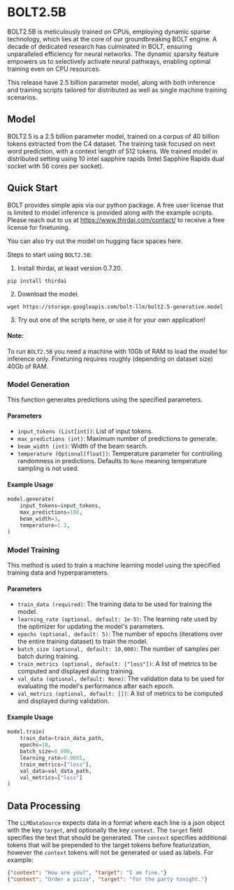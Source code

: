 # BOLT2.5B

BOLT2.5B is meticulously trained on CPUs, employing dynamic sparse technology, which lies at the core of our groundbreaking BOLT engine. A decade of dedicated research has culminated in BOLT, ensuring unparalleled efficiency for neural networks. The dynamic sparsity feature empowers us to selectively activate neural pathways, enabling optimal training even on CPU resources.

This release have 2.5 billion parameter model, along with both inference and training scripts tailored for distributed as well as single machine training scenarios.

## Model
BOLT2.5 is a 2.5 billion parameter model, trained on a corpus of 40 billion tokens extracted from the C4 dataset. The training task focused on next word prediction, with a context length of 512 tokens.
We trained model in distributed setting using 10 intel sapphire rapids (Intel Sapphire Rapids dual socket with 56 cores per socket).

## Quick Start
BOLT provides simple apis via our python package. A free user license that is limited to model inference is provided along with the example scripts. Please reach out to us at https://www.thirdai.com/contact/ to receive a free license for finetuning. 

You can also try out the model on hugging face spaces here. 

Steps to start using `BOLT2.5B`:
1. Install thirdai, at least version 0.7.20.
```commandline
pip install thirdai
```
2. Download the model.
```commandline
wget https://storage.googleapis.com/bolt-llm/bolt2.5-generative.model
```
3. Try out one of the scripts here, or use it for your own application!

#### Note: 
To run `BOLT2.5B` you need a machine with 10Gb of RAM to load the model for inference only. Finetuning requires roughly (depending on dataset size) 40Gb of RAM. 

### Model Generation

This function generates predictions using the specified parameters.

#### Parameters

- `input_tokens (List[int])`: List of input tokens.
- `max_predictions (int)`: Maximum number of predictions to generate.
- `beam_width (int)`: Width of the beam search.
- `temperature (Optional[float])`: Temperature parameter for controlling randomness in predictions. Defaults to `None` meaning temperature sampling is not used.

#### Example Usage

```python
model.generate(
    input_tokens=input_tokens,
    max_predictions=100,
    beam_width=3,
    temperature=1.2,
)
```

### Model Training

This method is used to train a machine learning model using the specified training data and hyperparameters.

#### Parameters

- `train_data (required)`: The training data to be used for training the model.
- `learning_rate (optional, default: 1e-5)`: The learning rate used by the optimizer for updating the model's parameters.
- `epochs (optional, default: 5)`: The number of epochs (iterations over the entire training dataset) to train the model.
- `batch_size (optional, default: 10,000)`: The number of samples per batch during training.
- `train_metrics (optional, default: ["loss"])`: A list of metrics to be computed and displayed during training.
- `val_data (optional, default: None)`: The validation data to be used for evaluating the model's performance after each epoch.
- `val_metrics (optional, default: [])`: A list of metrics to be computed and displayed during validation.

#### Example Usage

```python
model.train(
    train_data=train_data_path,
    epochs=10,
    batch_size=8_000,
    learning_rate=0.0001,
    train_metrics=["loss"],
    val_data=val_data_path,
    val_metrics=["loss"]
)
```


## Data Processing

The `LLMDataSource` expects data in a format where each line is a json object with the key `target`, and optionally the key `context`. The `target` field specifies the text that should be generated. The `context` specifies additional tokens that will be prepended to the target tokens before featurization, however the `context` tokens will not be generated or used as labels. For example:

```json
{"context": "How are you?", "target": "I am fine."}
{"context": "Order a pizza", "target": "for the party tonight."}
```
